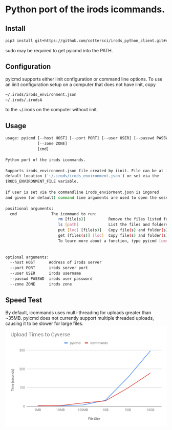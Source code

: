 # Python port of the irods icommands.

## Install
```bash
pip3 install git+https://github.com/cottersci/irods_python_client.git#egg=pyicmd
```
sudo may be required to get pyicmd into the PATH.  

## Configuration
pyicmd supports either iinit configuration or command line options. To use an iinit configuration setup on a computer that does not have iinit, copy
```bash
~/.irods/irods_environment.json
~/.irods/.irodsA
```
to the ~/.irods on the computer without iinit.

## Usage
```bash
usage: pyicmd [--host HOST] [--port PORT] [--user USER] [--passwd PASSWD]
              [--zone ZONE]
              [cmd]

Python port of the irods icommands.

Supports irods_environment.json file created by iinit. File can be at its
default location ('~/.irods/irods_environment.json') or set via the
IRODS_ENVIRONMENT_FILE variable.

If user is set via the commandline irods_enviorment.json is ingored
and given (or default) command line arguments are used to open the session.

positional arguments:
  cmd               The icommand to run:
                       rm [file(s)]          Remove the files listed from the irods server
                       ls [path]             List the files and folders at the given path
                       put [loc] [file(s)]   Copy file(s) and folder(s) from the local computer to [loc] on the server
                       get [files(s)] [loc]  Copy file(s) and folder(s) from the server to [loc] on the local computer
                       To learn more about a function, type pyicmd [cmd] -h


optional arguments:
  --host HOST      Address of irods server
  --port PORT      irods server port
  --user USER      irods username
  --passwd PASSWD  irods user password
  --zone ZONE      irods zone

```

## Speed Test
By default, icommands uses multi-threading for uploads greater than ~35MB. pyicmd does not currently support multiple threaded uploads, causing it to be slower for large files.
![Speed Test](assets/UploadTimes.png)
